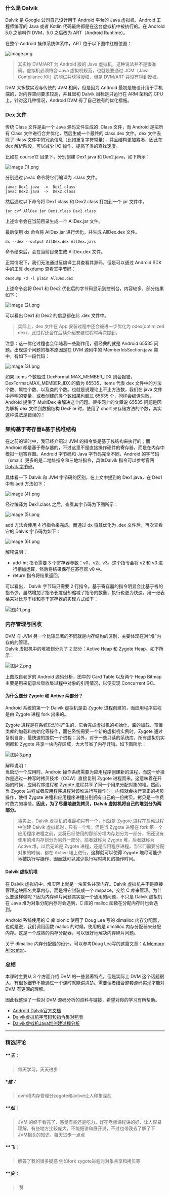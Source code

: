 <h3>什么是 Dalvik</h3>
<p>Dalvik 是 Google 公司自己设计用于 Android 平台的 Java 虚拟机，Android 工程师编写的 Java 或者 Kotlin 代码最终都是在这台虚拟机中被执行的。在 Android 5.0 之前叫作 DVM，5.0 之后改为 ART（Android Runtime）。</p>
<p>在整个 Android 操作系统体系中，ART 位于以下图中红框位置：</p>
<p><img src="https://s0.lgstatic.com/i/image/M00/00/CA/CgqCHl6qeUKAa86MAAY44MY5alU343.png" alt="image.png"></p>
<blockquote>
<p>其实称 DVM/ART 为 Android 版的 Java 虚拟机，这种说法并不是很准确。虚拟机必须符合 Java 虚拟机规范，也就是要通过 JCM（Java Compliance Kit）的测试并获得授权，但是 DVM/ART 并没有得到授权。</p>
</blockquote>
<p>DVM 大多数实现与传统的 JVM 相同，但是因为 Android 最初是被设计用于手机端的，对内存空间要求较高，并且起初 Dalvik 目标是只运行在 ARM 架构的 CPU 上。针对这几种情况，Android DVM 有了自己独有的优化措施。</p>
<h3>Dex 文件</h3>
<p>传统 Class 文件是由一个 Java 源码文件生成的 .Class 文件，而 Android 是把所有 Class 文件进行合并优化，然后生成一个最终的 class.dex 文件。dex 文件去除了 class 文件中的冗余信息（比如重复字符常量），并且结构更加紧凑，因此在 dex 解析阶段，可以减少 I/O 操作，提高了类的查找速度。</p>
<p>比如在 course12 目录下，分别创建 Dex1.java 和 Dex2.java，如下所示：</p>
<p><img src="https://s0.lgstatic.com/i/image/M00/00/CA/Ciqc1F6qeV-Adn0UAAEbHYFz0mQ062.png" alt="image (1).png"></p>
<p>分别通过 javac 命令将它们编译为 .class 文件。</p>
<pre><code data-language="java" class="lang-java">javac Dex1.java  -&gt;  Dex1<span class="hljs-class">.<span class="hljs-keyword">class</span>
<span class="hljs-title">javac</span> <span class="hljs-title">Dex2</span>.<span class="hljs-title">java</span>  -&gt;  <span class="hljs-title">Dex2</span>.<span class="hljs-title">class</span>
</span></code></pre>
<p>然后通过以下命令将 Dex1.class 和 Dex2.class 打包到一个 jar 文件中。</p>
<pre><code data-language="java" class="lang-java">jar cvf AllDex.jar Dex1<span class="hljs-class">.<span class="hljs-keyword">class</span> <span class="hljs-title">Dex2</span>.<span class="hljs-title">class</span>
</span></code></pre>
<p>上述命令会在当前目录生成一个 AllDex.jar 文件。</p>
<p>最后使用 dx 命令将 AllDex.jar 进行优化，并生成 AllDex.dex 文件。</p>
<pre><code data-language="java" class="lang-java">dx --dex --output AllDex.dex AllDex.jars
</code></pre>
<p>命令结束后，会在当前目录生成 AllDex.dex 文件。</p>
<p>正常情况下，我们无法通过反编译工具查看其源码，但是可以通过 Android SDK 中的工具 dexdump 查看其字节码：</p>
<pre><code data-language="java" class="lang-java">dexdump -d -l plain AllDex.dex
</code></pre>
<p>上述命令会将 Dex1 和 Dex2 优化后的字节码显示到控制台，内容较多，部分结果如下：</p>
<p><img src="https://s0.lgstatic.com/i/image/M00/00/CA/Ciqc1F6qecWAQPyJAAPaD9Cc_ck785.png" alt="image (2).png"></p>
<p>可以看出 Dex1 和 Dex2 的信息都在此 .dex 文件中。</p>
<blockquote>
<p>实际上，dex 文件在 App 安装过程中还会被进一步优化为 odex(optimized dex)，此过程还会在后续介绍安装过程时再次提到。</p>
</blockquote>
<p>注意：这一优化过程也会伴随着一些副作用，最经典的就是 Android 65535 问题。出现这个问题的根本原因是在 DVM 源码中的 MemberIdsSection.java 类中，有如下一段代码：</p>
<p><img src="https://s0.lgstatic.com/i/image/M00/00/CA/CgqCHl6qeduARPd9AAFJZeldgmo025.png" alt="image (3).png"></p>
<p>如果 items 个数超过 DexFormat.MAX_MEMBER_IDX 则会报错，DexFormat.MAX_MEMBER_IDX 的值为 65535，items 代表 dex 文件中的方法个数、属性个数、以及类的个数。也就是说理论上不止方法数，我们在 java 文件中声明的变量，或者创建的类个数如果也超过 65535 个，同样会编译失败，Android 提供了 MultiDex 来解决这个问题。很多网上的文章说 65535 问题是因为解析 dex 文件到数据结构 DexFile 时，使用了 short 来存储方法的个数，其实这种说法是错误的！</p>
<h3>架构基于寄存器&amp;基于栈堆结构</h3>
<p>在之前的课时中，我已经介绍过 JVM 的指令集是基于栈结构来执行的；而 Android 却是基于寄存器的，不过这里不是直接操作硬件的寄存器，而是在内存中模拟一组寄存器。Android 字节码和 Java 字节码完全不同，Android 的字节码（smali）更多的是二地址指令和三地址指令，具体Dalvik 指令可以参考官网 <a href="https://source.android.google.cn/devices/tech/dalvik/dalvik-bytecode?hl=zh-cn">Dalvik 字节码</a>。</p>
<p>具体看一下 Dalvik 和 JVM 字节码的区别，在上文中提到的 Dex1.java，在 Dex1 中有 add 方法如下：</p>
<p><img src="https://s0.lgstatic.com/i/image/M00/00/CB/CgqCHl6qeg6AfRvnAABDon1VbNU374.png" alt="image (4).png"></p>
<p>经过编译为 Dex1.class 之后，查看其字节码为下图所示：</p>
<p><img src="https://s0.lgstatic.com/i/image/M00/00/CB/Ciqc1F6qehmAcmWNAAB3egTLyn0886.png" alt="image (5).png"></p>
<p>add 方法会使用 4 行指令来完成。而通过 dx 将其优化为 .dex 文件后，再次查看它的 Dalvik 字节码为如下：</p>
<p><img src="https://s0.lgstatic.com/i/image/M00/00/CB/Ciqc1F6qeiKAYxCiAAA-QtFxAzw826.png" alt="image (6).png"></p>
<p>解释说明：</p>
<ul>
<li>add-int 指令需要 3 个寄存器参数：v0、v2、v3。这个指令会将 v2 和 v3 进行相加运算，然后将结果保存在寄存器 v0 中。</li>
<li>return 指令将结果返回。</li>
</ul>
<p>可以看出， Dalvik 字节码只需要 2 行指令。基于寄存器的指令明显会比基于栈的指令少，虽然增加了指令长度但却缩减了指令的数量，执行也更为快速。用一张表格来对比基于栈和基于寄存器的实现方式如下：</p>
<p><img src="https://s0.lgstatic.com/i/image/M00/00/CB/Ciqc1F6qe4eAZ1zLAAB2Q6lEkoE595.png" alt="图片1.png"></p>
<h3>内存管理与回收</h3>
<p>DVM 与 JVM 另一个比较显著的不同就是内存结构的区别，主要体现在对”堆”内存的的管理。<br>
Dalvik 虚拟机中的堆被划分为了 2 部分：Active Heap 和 Zygote Heap。如下所示：</p>
<p><img src="https://s0.lgstatic.com/i/image/M00/00/CC/CgqCHl6qe9WAY-x4AAHlcF3z4X8795.png" alt="图片2.png"></p>
<p>上图取自老罗的 Android 源码分析，图中的 Card Table 以及两个 Heap Bitmap 主要是用来记录垃圾收集过程中对象的引用情况，以便实现 Concurrent GC。</p>
<h4>为什么要分 Zygote 和 Active 两部分？</h4>
<p>Android 系统的第一个 Dalvik 虚拟机是由 Zygote 进程创建的，而应用程序进程是由 Zygote 进程 fork 出来的。</p>
<p>Zygote 进程是在系统启动时产生的，它会完成虚拟机的初始化，库的加载，预置类库的加载和初始化等操作，而在系统需要一个新的虚拟机实例时，Zygote 通过复制自身，最快速的提供一个进程；另外，对于一些只读的系统库，所有虚拟机实例都和 Zygote 共享一块内存区域，大大节省了内存开销。如下图所示：</p>
<p><img src="https://s0.lgstatic.com/i/image/M00/00/CC/CgqCHl6qe-aATBEFAAEFkKPCQb4077.png" alt="图片3.png"></p>
<p>解释说明：<br>
当启动一个应用时，Android 操作系统需要为应用程序创建新的进程，而这一步操作是通过一种写时拷贝技术（COW）直接复制 Zygote 进程而来。这意味着在开始的时候，应用程序进程和 Zygote 进程共享了同一个用来分配对象的堆。然而，当 Zygote 进程或者应用程序进程对该堆进行写操作时，内核就会执行真正的拷贝操作，使得 Zygote 进程和应用程序进程分别拥有自己的一份拷贝。拷贝是一件费时费力的事情。<strong>因此，为了尽量地避免拷贝，Dalvik 虚拟机将自己的堆划分为两部分。</strong></p>
<blockquote>
<p>事实上，Dalvik 虚拟机的堆最初只有一个，也就是 Zygote 进程在启动过程中创建 Dalvik 虚拟机时，只有一个堆。但是当 Zygote 进程在 fork 第一个应用程序进程之前，会将已经使用的那部分堆内存划分为一部分，把还没有使用的堆内存划分为另外一部分。前者就称为 Zygote 堆，后者就称为 Active 堆。以后无论是 Zygote 进程，还是应用程序进程，当它们需要分配对象的时候，都在 Active 堆上进行。<strong>这样就可以使得 Zygote 堆尽可能少地被执行写操作，因而就可以减少执行写时拷贝的操作时间。</strong></p>
</blockquote>
<h4>Dalvik 虚拟机堆</h4>
<p>在 Dalvik 虚拟机中，堆实际上就是一块匿名共享内存。Dalvik 虚拟机并不是直接管理这块匿名共享内存，而是将它封装成一个 mspace，交给 C 库来管理。为什么要这样做呢？因为内存碎片问题其实是一个通用的问题，不只是 Dalvik 虚拟机在 Java 堆为对象分配内存时会遇到，C 库的 malloc 函数在分配内存时也会遇到。</p>
<p>Android 系统使用的 C 库 bionic 使用了 Doug Lea 写的 dlmalloc 内存分配器，也就是说，我们调用函数 malloc 的时候，使用的是 dlmalloc 内存分配器来分配内存。这是一个成熟的内存分配器，可以很好地解决内存碎片问题。</p>
<p>关于 dlmalloc 内存分配器的设计，可以参考Doug Lea写的这篇文章：<a href="http://gee.cs.oswego.edu/dl/html/malloc.html">A Memory Allocator</a>。</p>
<h3>总结</h3>
<p>本课时主要从 3 个方面介绍 DVM 的一些显著特点。但是实际上 DVM 这个话题很大，有很多细节不能通过一个课时就能讲清楚。需要读者结合整套源码实现才能对 DVM 有更深的理解。</p>
<p>因此我整理了一些对 DVM 源码分析的资料与链接，希望对你的学习有所帮助。</p>
<ul>
<li><a href="https://source.android.com/devices/tech/dalvik/dalvik-bytecode.html">Android Dalvik官方文档</a></li>
<li><a href="http://www.zhangchuany.com/dalvik/dalvik-bytecode-instructionset-comparedtab/">Dalvik虚拟机字节码和指令集对照表</a></li>
<li><a href="https://blog.csdn.net/luoshengyang/article/details/41581063">Dalvik虚拟机Java堆创建过程分析</a></li>
</ul>

---

### 精选评论

##### **玉：
> 每天学习，天天进步！

##### *建：
> dvm堆内存管理分zogote和active让人印象深刻

##### **灿：
> JVM 的终于看完了，感觉有些还是吃力，好在老师课程讲的好，让人容易理解，有些地方比较庞大，不能细讲和展开说，不过也带我去了解了下JVM相关的知识，每天进步一点点

##### **飞：
> 解答了我的很多疑惑 例如fork zygote进程时对象共享和拷贝等

##### **安：
> &nbsp;赞

